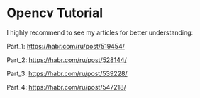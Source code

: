 # Opencv Tutorial

I highly recommend to see my articles for better understanding:

Part_1: https://habr.com/ru/post/519454/

Part_2: https://habr.com/ru/post/528144/

Part_3: https://habr.com/ru/post/539228/

Part_4: https://habr.com/ru/post/547218/
